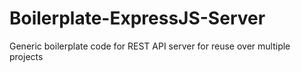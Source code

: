 # Boilerplate-ExpressJS-Server
Generic boilerplate code for REST API server for reuse over multiple projects
